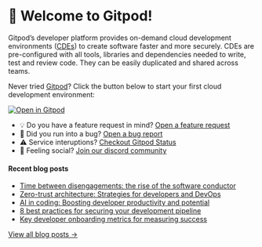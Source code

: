 # 👋 Welcome to Gitpod!

Gitpod’s developer platform provides on-demand cloud development environments ([CDEs](https://www.gitpod.io/cde)) to create software faster and more securely. CDEs are pre-configured with all tools, libraries and dependencies needed to write, test and review code. They can be easily duplicated and shared across teams.

Never tried [Gitpod](https://www.gitpod.io/)? Click the button below to start your first cloud development environment:

[![Open in Gitpod](https://gitpod.io/button/open-in-gitpod.svg)](https://gitpod.new)

* 💡 Do you have a feature request in mind? [Open a feature request](https://github.com/gitpod-io/gitpod/issues/new?assignees=&labels=&template=feature_request.md&title=)
* 🐛 Did you run into a bug? [Open a bug report](https://github.com/gitpod-io/gitpod/issues/new?assignees=&labels=bug&template=bug_report.yml)
* ⚠️ Service interuptions? [Checkout Gitpod Status](https://gitpodstatus.com/)
* 🦩 Feeling social? [Join our discord community](https://www.gitpod.io/chat)

#### Recent blog posts

<!--START_SECTION:feed-->
* [Time between disengagements: the rise of the software conductor](https://www.gitpod.io/blog/time-between-disengagements-the-rise-of-the-software-conductor)
* [Zero-trust architecture: Strategies for developers and DevOps](https://www.gitpod.io/blog/zero-trust-architecture-for-developers)
* [AI in coding: Boosting developer productivity and potential](https://www.gitpod.io/blog/how-ai-revolutionizes-coding-productivity-developer-potential)
* [8 best practices for securing your development pipeline](https://www.gitpod.io/blog/best-practices-securing-development-pipeline)
* [Key developer onboarding metrics for measuring success](https://www.gitpod.io/blog/developer-onboarding-key-metrics-to-track)
<!--END_SECTION:feed-->

[View all blog posts &rarr;](https://www.gitpod.io/blog)
